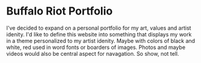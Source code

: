 # Buffalo Riot Portfolio 

I've decided to expand on a personal portfolio for my art, values and artist idenity. I'd like to define this website into something that displays my work in a theme personalized to my artist idenity. Maybe with colors of black and white, red used in word fonts or  boarders of images. Photos and maybe videos would also be central aspect for navagation. So show, not tell. 


